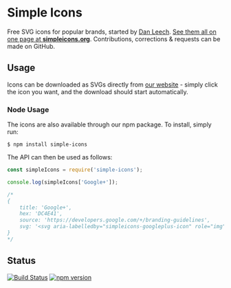 # Simple Icons

Free SVG icons for popular brands, started by [Dan Leech](https://twitter.com/bathtype). [See them all on one page at **simpleicons.org**](https://simpleicons.org). Contributions, corrections & requests can be made on GitHub.

## Usage

Icons can be downloaded as SVGs directly from [our website](https://simpleicons.org/) - simply click the icon you want, and the download should start automatically.

### Node Usage

The icons are also available through our npm package. To install, simply run:

```
$ npm install simple-icons
```

The API can then be used as follows:

```javascript
const simpleIcons = require('simple-icons');

console.log(simpleIcons['Google+']);

/*
{
    title: 'Google+',
    hex: 'DC4E41',
    source: 'https://developers.google.com/+/branding-guidelines',
    svg: '<svg aria-labelledby="simpleicons-googleplus-icon" role="img" viewBox="0 0 24 24" xmlns="http://www.w3.org/2000/svg">...</svg>'
}
*/
```

## Status

[![Build Status](https://travis-ci.org/simple-icons/simple-icons.svg?branch=develop)](https://travis-ci.org/simple-icons/simple-icons) [![npm version](https://badge.fury.io/js/simple-icons.svg)](https://badge.fury.io/js/simple-icons)
